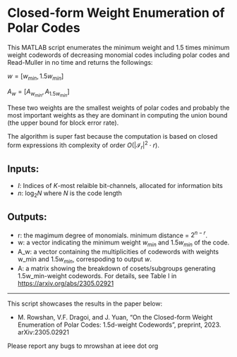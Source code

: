 # Closed-form Weight Enumeration of Polar Codes
This MATLAB script enumerates the minimum weight and 1.5 times minimum weight codewords of decreasing monomial codes including polar codes and Read-Muller in no time and returns the followings: 

$w = [ w_{min}, 1.5w_{min} ]$

$A_w = [ A_{w_{min}}, A_{1.5w_{min}} ]$

These two weights are the smallest weights of polar codes and probably the most important weights as they are dominant in computing the union bound (the upper bound for block error rate). 

The algorithm is super fast because the computation is based on closed form expressions ith complexity of order $O(|\mathcal{I}_r|^2\cdot r)$.

## Inputs:
- $I$: Indices of $K$-most relaible bit-channels, allocated for information bits
- $n$: $\log_2N$ where $N$ is the code length

## Outputs: 
- r: the magimum degree of monomials. minimum distance = $2^{n-r}$. 
- w: a vector indicating the minimum weight $w_{min}$ and $1.5w_{min}$ of the code.
- A_w: a vector containing the multiplicities of codewords with weights w_min and $1.5w_{min}$, correspoding to output $w$.
- A: a matrix showing the breakdown of cosets/subgroups generating 1.5w_min-weight codewords. For details, see Table I in https://arxiv.org/abs/2305.02921

---
This script showcases the results in the paper below:

- M. Rowshan, V.F. Dragoi, and J. Yuan, “On the Closed-form Weight Enumeration of Polar Codes: 1.5d-weight Codewords”, preprint, 2023. arXiv:2305.02921

Please report any bugs to mrowshan at ieee dot org
